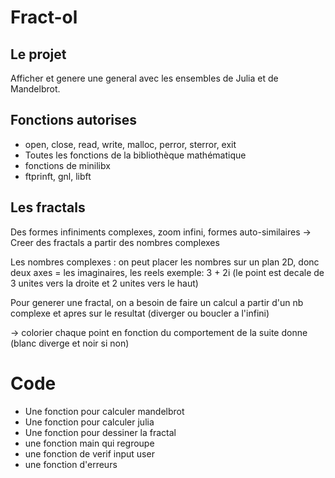 # Fract-ol

## Le projet

Afficher et genere une general avec les ensembles de Julia et de Mandelbrot.

## Fonctions autorises

- open, close, read, write, malloc, perror, sterror, exit
- Toutes les fonctions de la bibliothèque mathématique
- fonctions de minilibx
- ftprinft, gnl, libft

## Les fractals

Des formes infiniments complexes, zoom infini, formes auto-similaires
-> Creer des fractals a partir des nombres complexes

Les nombres complexes : 
on peut placer les nombres sur un plan 2D, donc deux axes = les imaginaires, les reels 
exemple: 3 + 2i (le point est decale de 3 unites vers la droite et 2 unites vers le haut)

Pour generer une fractal, on a besoin de faire un calcul a partir d'un nb complexe et apres sur le resultat
(diverger ou boucler a l'infini)

-> colorier chaque point en fonction du comportement de la suite donne (blanc diverge et noir si non)


# Code

- Une fonction pour calculer mandelbrot
- Une fonction pour calculer julia
- Une fonction pour dessiner la fractal
- une fonction main qui regroupe
- une fonction de verif input user
- une fonction d'erreurs